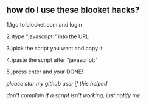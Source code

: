how do I use these blooket hacks?
--------------------------------
1.)go to blooket.com and login

2.)type "javascript:" into the URL

3.)pick the script you want and copy it

4.)paste the script after "javascript:"

5.)press enter and your DONE!

*please star my github user if this helped*

*don't complain if a script isn't working, just notify me*
